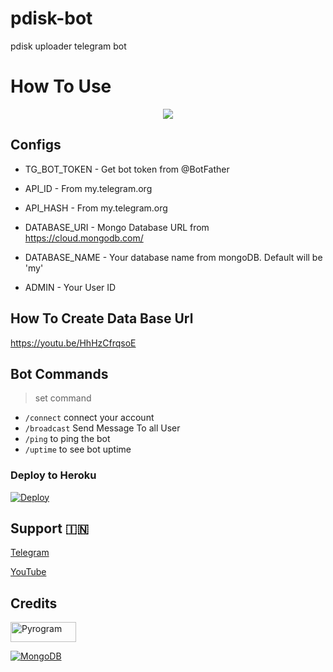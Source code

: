 # pdisk-bot
pdisk uploader telegram bot 

# How To Use 
<p align="center">
    <img src="https://tg-link.herokuapp.com/dl/0/AgADfq0xG49G6FY.jpg">
</p>

## Configs 

* TG_BOT_TOKEN  - Get bot token from @BotFather

* API_ID        - From my.telegram.org 

* API_HASH      - From my.telegram.org 

* DATABASE_URI  - Mongo Database URL from https://cloud.mongodb.com/

* DATABASE_NAME  - Your database name from mongoDB. Default will be 'my'

* ADMIN - Your User ID

## How To Create Data Base Url
 https://youtu.be/HhHzCfrqsoE

## Bot Commands
> set command
* `/connect` connect your account
* `/broadcast` Send Message To all User
* `/ping` to ping the bot
* `/uptime` to see bot uptime

### Deploy to Heroku
[![Deploy](https://www.herokucdn.com/deploy/button.svg)](https://heroku.com/deploy?template=https://github.com/david-raj123/pdisk-bot)



## Support 🇮🇳
<a href="https://t.me/lntechnical">
   <p> Telegram </p>
  </a>
<a href="https://youtube.com/c/LNtechnical">
   <p> YouTube </p>
  </a>

## Credits

<p align="left">
  <a href="https://github.com/pyrogram/pyrogram">
    <img alt="Pyrogram" src ="https://i.imgur.com/BOgY9ai.png" width="104.75" height="32"/>
  </a>
</p>

<p align="left">
  <a href="https://docs.mongodb.com">
    <img alt="MongoDB" src ="https://img.shields.io/badge/MongoDB-%234ea94b.svg?&style=for-the-badge&logo=mongodb&logoColor=white"/>
  </a>
</p>
